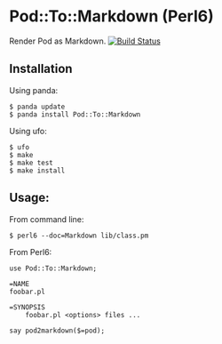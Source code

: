 # Pod::To::Markdown (Perl6)

Render Pod as Markdown.
[![Build Status](https://travis-ci.org/softmoth/perl6-pod-to-markdown.svg?branch=master)](https://travis-ci.org/softmoth/perl6-pod-to-markdown)

## Installation

Using panda:
```
$ panda update
$ panda install Pod::To::Markdown
```

Using ufo:
```
$ ufo
$ make
$ make test
$ make install
```

## Usage:

From command line:

    $ perl6 --doc=Markdown lib/class.pm

From Perl6:

```
use Pod::To::Markdown;

=NAME
foobar.pl

=SYNOPSIS
    foobar.pl <options> files ...
	
say pod2markdown($=pod);
```
